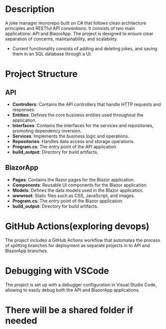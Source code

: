 
# Description
A joke manager monorepo built on C# that follows clean architecture principles and RESTful API conventions. It consists of two main applications: API and BlazorApp. The project is designed to ensure clear separation of concerns, maintainability, and scalability.

- Current functionality consists of adding and deleting jokes, and saving them in an SQL database through a UI.


# Project Structure
## API

- **Controllers**: Contains the API controllers that handle HTTP requests and responses.
- **Entities**: Defines the core business entities used throughout the application.
- **Interfaces**: Contains the interfaces for the services and repositories, promoting dependency inversion.
- **Services**: Implements the business logic and operations.
- **Repositories**: Handles data access and storage operations.
- **Program.cs**: The entry point of the API application.
- **build_output**: Directory for build artifacts.

## BlazorApp

- **Pages**: Contains the Razor pages for the Blazor application.
- **Components**: Reusable UI components for the Blazor application.
- **Models**: Defines the data models used in the Blazor application.
- **wwwroot**: Static files such as CSS, JavaScript, and images.
- **Program.cs**: The entry point of the Blazor application.
- **build_output**: Directory for build artifacts.
  

# GitHub Actions(exploring devops)
The project includes a GitHub Actions workflow that automates the process of splitting branches for deployment as separate projects in to API and BlazorApp branches.

# Debugging with VSCode
The project is set up with a debugger configuration in Visual Studio Code, allowing to easily debug both the API and BlazorApp applications.

# There will be a shared folder if needed
